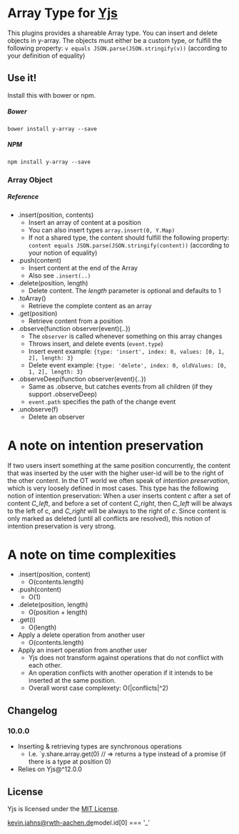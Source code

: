 # Array Type for [Yjs](https://github.com/y-js/yjs)

This plugins provides a shareable Array type. You can insert and delete objects in y-array. The objects must either be a custom type,
or fulfill the following property: `v equals JSON.parse(JSON.stringify(v))` (according to your definition of equality)

## Use it!
Install this with bower or npm.

##### Bower
```
bower install y-array --save
```

##### NPM
```
npm install y-array --save
```

### Array Object

##### Reference

* .insert(position, contents)
  * Insert an array of content at a position
  * You can also insert types `array.insert(0, Y.Map)`
  * If not a shared type, the content should fulfill the following property: `content equals JSON.parse(JSON.stringify(content))` (according to your notion of equality)
* .push(content)
  * Insert content at the end of the Array
  * Also see `.insert(..)`
* .delete(position, length)
  * Delete content. The *length* parameter is optional and defaults to 1
* .toArray()
  * Retrieve the complete content as an array
* .get(position)
  * Retrieve content from a position
* .observe(function observer(event){..})
  * The `observer` is called whenever something on this array changes
  * Throws insert, and delete events (`event.type`)
  * Insert event example: `{type: 'insert', index: 0, values: [0, 1, 2], length: 3}`
  * Delete event example: `{type: 'delete', index: 0, oldValues: [0, 1, 2], length: 3}`
* .observeDeep(function observer(event){..})
  * Same as .observe, but catches events from all children (if they support .observeDeep)
  * `event.path` specifies the path of the change event
* .unobserve(f)
  * Delete an observer


# A note on intention preservation
If two users insert something at the same position concurrently, the content that was inserted by the user with the higher user-id will be to the right of the other content. In the OT world we often speak of *intention preservation*, which is very loosely defined in most cases. This type has the following notion of intention preservation: When a user inserts content *c* after a set of content *C_left*, and before a set of content *C_right*, then *C_left* will be always to the left of c, and *C_right* will be always to the right of *c*. Since content is only marked as deleted (until all conflicts are resolved), this notion of intention preservation is very strong.

# A note on time complexities
* .insert(position, content)
  * O(contents.length)
* .push(content)
  * O(1)
* .delete(position, length)
  * O(position + length)
* .get(i)
  * O(length)
* Apply a delete operation from another user
  * O(contents.length)
* Apply an insert operation from another user
  * Yjs does not transform against operations that do not conflict with each other.
  * An operation conflicts with another operation if it intends to be inserted at the same position.
  * Overall worst case complexety: O(|conflicts|^2)

## Changelog

### 10.0.0
* Inserting & retrieving types are synchronous operations
  * I.e. `y.share.array.get(0) // => returns a type instead of a promise (if there is a type at position 0)
* Relies on Yjs@^12.0.0

## License
Yjs is licensed under the [MIT License](./LICENSE).

<kevin.jahns@rwth-aachen.de>model.id[0] === '_'

